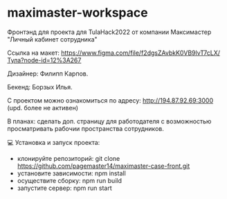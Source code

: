 # maximaster-workspace 
Фронтэнд для проекта для TulaHack2022 от компании Максимастер "Личный кабинет сотрудника"

Ссылка на макет:
https://www.figma.com/file/f2dgsZAvbkK0VB9lvT7cLX/Тула?node-id=12%3A267

Дизайнер: Филипп Карпов.

Бекенд: Борзых Илья.

С проектом можно ознакомиться по адресу: http://194.87.92.69:3000 (upd. более не активен)

В планах: сделать доп. страницу для работодателя с возможностью просматривать рабочии пространства сотрудников.

💻 Установка и запуск проекта:

- клонируйте репозиторий: git clone https://github.com/pagemaster14/maximaster-case-front.git
- установите зависимости: npm install
- осуществите сборку: npm run build
- запустите сервер: npm run start
